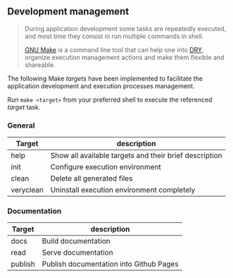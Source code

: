## Development management
> During application development some tasks are repeatedly executed,
and most time they consist in run multiple commands in shell. 
> 
> [GNU Make][>1] is a command line tool that can help one into [DRY][-1],
organize execution management actions and make them flexible and shareable.

[-1]: https://en.wikipedia.org/wiki/Don't_repeat_yourself "Don't repeat yourself"
[>1]: https://www.gnu.org/software/make/ "GNU Make"

The following Make *targets* have been implemented
to facilitate the application development and execution processes management.

Run `make <target>` from your preferred shell to execute the referenced *target* task.

### General
| Target | description |
| --- | --- |
| help             | Show all available targets and their brief description |
| init             | Configure execution environment |
| clean            | Delete all generated files |
| veryclean        | Uninstall execution environment completely |

### Documentation
| Target | description |
| --- | --- |
| docs             | Build documentation |
| read             | Serve documentation |
| publish          | Publish documentation into Github Pages |
